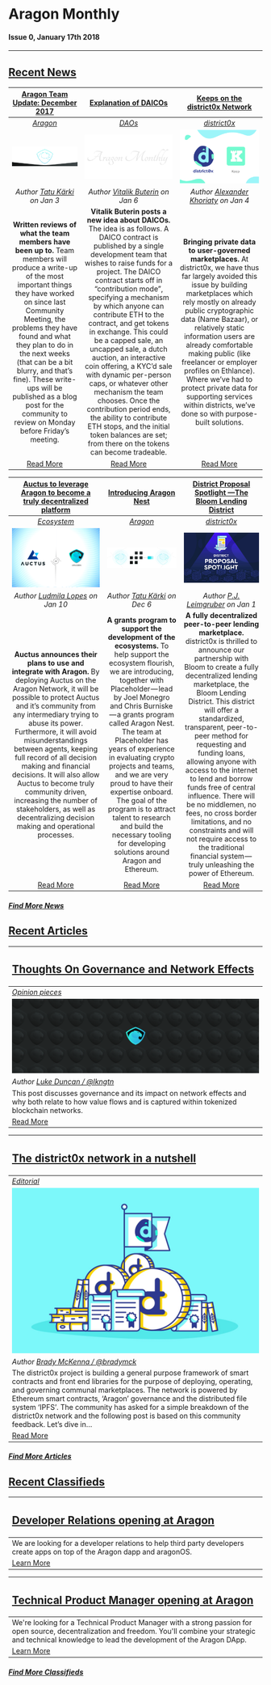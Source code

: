 # Aragon Monthly
#### Issue 0, January 17th 2018
___

## [Recent News](news/index.md)

[**Aragon Team Update: December 2017**](https://blog.aragon.one/aragon-team-update-december-2017-cf076d3a46a3) | [**Explanation of DAICOs**](https://ethresear.ch/t/explanation-of-daicos/465) | [**Keeps on the district0x Network**](https://blog.district0x.io/keeps-on-the-district0x-network-b36619011792) |
:-----------:|:-------------:|:----------:|
[_Aragon_](news/aragon.md) | [_DAOs_](news/daos.md) | [_district0x_](news/district0x.md) |
[<img src="news/images/aragon_december_team_update.png">](https://blog.aragon.one/aragon-team-update-december-2017-cf076d3a46a3) | ![](../images/monthly_no_image.png) | [<img src="news/images/district0x_keep.png">](https://blog.district0x.io/keeps-on-the-district0x-network-b36619011792) |
_Author [Tatu Kärki](https://blog.aragon.one/@Smokyish) on Jan 3_ | _Author [Vitalik Buterin](http://vitalik.ca/) on Jan 6_ | _Author [Alexander Khoriaty](https://blog.district0x.io/@alexander.k) on Jan 4_ |
**Written reviews of what the team members have been up to.** Team members will produce a write-up of the most important things they have worked on since last Community Meeting, the problems they have found and what they plan to do in the next weeks (that can be a bit blurry, and that’s fine). These write-ups will be published as a blog post for the community to review on Monday before Friday’s meeting. | **Vitalik Buterin posts a new idea about DAICOs.** The idea is as follows. A DAICO contract is published by a single development team that wishes to raise funds for a project. The DAICO contract starts off in “contribution mode”, specifying a mechanism by which anyone can contribute ETH to the contract, and get tokens in exchange. This could be a capped sale, an uncapped sale, a dutch auction, an interactive coin offering, a KYC’d sale with dynamic per-person caps, or whatever other mechanism the team chooses. Once the contribution period ends, the ability to contribute ETH stops, and the initial token balances are set; from there on the tokens can become tradeable. | **Bringing private data to user-governed marketplaces.** At district0x, we have thus far largely avoided this issue by building marketplaces which rely mostly on already public cryptographic data (Name Bazaar), or relatively static information users are already comfortable making public (like freelancer or employer profiles on Ethlance). Where we’ve had to protect private data for supporting services within districts, we’ve done so with purpose-built solutions. |
[Read More](https://blog.aragon.one/aragon-team-update-december-2017-cf076d3a46a3) | [Read More](https://ethresear.ch/t/explanation-of-daicos/465) | [Read More](https://blog.district0x.io/keeps-on-the-district0x-network-b36619011792) |

[**Auctus to leverage Aragon to become a truly decentralized platform**](https://blog.auctus.org/auctus-collaborating-with-aragon-to-become-a-truly-decentralized-platform-2fd6b4d1178c) | [**Introducing Aragon Nest**](https://blog.aragon.one/introducing-aragon-nest-1aa8c91c0566) | [**District Proposal Spotlight —The Bloom Lending District**](https://blog.district0x.io/district-proposal-spotlight-the-bloom-lending-district-2448a20a4470) |
:-----------:|:-------------:|:----------:|
[_Ecosystem_](news/ecosystem.md) | [_Aragon_](news/aragon.md) | [_district0x_](news/district0x.md) |
[<img src="news/images/auctus_aragon.png">](https://blog.auctus.org/auctus-collaborating-with-aragon-to-become-a-truly-decentralized-platform-2fd6b4d1178c) | [<img src="news/images/aragon_nest.png">](https://blog.aragon.one/introducing-aragon-nest-1aa8c91c0566) | [<img src="news/images/district0x_spotlight_bloom.jpeg">](https://blog.district0x.io/district-proposal-spotlight-the-bloom-lending-district-2448a20a4470) |
_Author [Ludmila Lopes](https://blog.auctus.org/@ludmila.omlopes) on Jan 10_ | _Author [Tatu Kärki](https://twitter.com/@smokyish) on Dec 6_ | _Author [P.J. Leimgruber](https://blog.district0x.io/@misterpeej) on Jan 1_ |
**Auctus announces their plans to use and integrate with Aragon.** By deploying Auctus on the Aragon Network, it will be possible to protect Auctus and it’s community from any intermediary trying to abuse its power. Furthermore, it will avoid misunderstandings between agents, keeping full record of all decision making and financial decisions. It will also allow Auctus to become truly community driven, increasing the number of stakeholders, as well as decentralizing decision making and operational processes. | **A grants program to support the development of the ecosystems.** To help support the ecosystem flourish, we are introducing, together with Placeholder — lead by Joel Monegro and Chris Burniske — a grants program called Aragon Nest. The team at Placeholder has years of experience in evaluating crypto projects and teams, and we are very proud to have their expertise onboard. The goal of the program is to attract talent to research and build the necessary tooling for developing solutions around Aragon and Ethereum. | **A fully decentralized peer-to-peer lending marketplace.** district0x is thrilled to announce our partnership with Bloom to create a fully decentralized lending marketplace, the Bloom Lending District. This district will offer a standardized, transparent, peer-to-peer method for requesting and funding loans, allowing anyone with access to the internet to lend and borrow funds free of central influence. There will be no middlemen, no fees, no cross border limitations, and no constraints and will not require access to the traditional financial system — truly unleashing the power of Ethereum. |
[Read More](https://blog.auctus.org/auctus-collaborating-with-aragon-to-become-a-truly-decentralized-platform-2fd6b4d1178c) | [Read More](https://blog.aragon.one/introducing-aragon-nest-1aa8c91c0566) | [Read More](https://github.com/aragon/aragon-monthly/pulls) |

##### [Find More News](news/index.md)

## [Recent Articles](articles/index.md)

[<h2>Thoughts On Governance and Network Effects</h2>](articles/opinion/thoughts_on_governance_network_effects.md) |
:-----------|
[_Opinion pieces_](articles/#opinion-pieces) |
![](articles/opinion/images/thoughts_on_governance01.png) |
_Author [Luke Duncan / @lkngtn](https://github.com/lkngtn)_ |
This post discusses governance and its impact on network effects and why both relate to how value flows and is captured within tokenized blockchain networks. |
[Read More](articles/opinion/thoughts_on_governance_network_effects.md) |

[<h2>The district0x network in a nutshell</h2>](articles/editorial/the_district0x_in_a_nutshell.md) |
:----------- |
[_Editorial_](articles/#editorials) |
![](articles/editorial/images/district0x_nutshell01.jpeg) |
_Author [Brady McKenna / @bradymck](https://github.com/bradymck)_ |
The district0x project is building a general purpose framework of smart contracts and front end libraries for the purpose of deploying, operating, and governing communal marketplaces. The network is powered by Ethereum smart contracts, ‘Aragon’ governance and the distributed file system ‘IPFS’. The community has asked for a simple breakdown of the district0x network and the following post is based on this community feedback. Let’s dive in… |
[Read More](articles/editorial/the_district0x_in_a_nutshell.md) |

##### [Find More Articles](articles/index.md)

## [Recent Classifieds](classifieds/index.md)

[<h2>Developer Relations opening at Aragon</h2>](https://wiki.aragon.one/jobs/openings/dev_rel/) |
:----------- |
We are looking for a developer relations to help third party developers create apps on top of the Aragon dapp and aragonOS. |
[Learn More](https://wiki.aragon.one/jobs/openings/dev_rel/) |

[<h2>Technical Product Manager opening at Aragon</h2>](https://wiki.aragon.one/jobs/openings/product_manager/) |
:----------- |
We're looking for a Technical Product Manager with a strong passion for open source, decentralization and freedom. You'll combine your strategic and technical knowledge to lead the development of the Aragon DApp. |
[Learn More](https://wiki.aragon.one/jobs/openings/product_manager/) |

##### [Find More Classifieds](classifieds/index.md)

